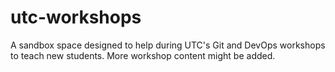 # utc-workshops
A sandbox space designed to help during UTC's Git and DevOps workshops to teach new students. More workshop content might be added. 
